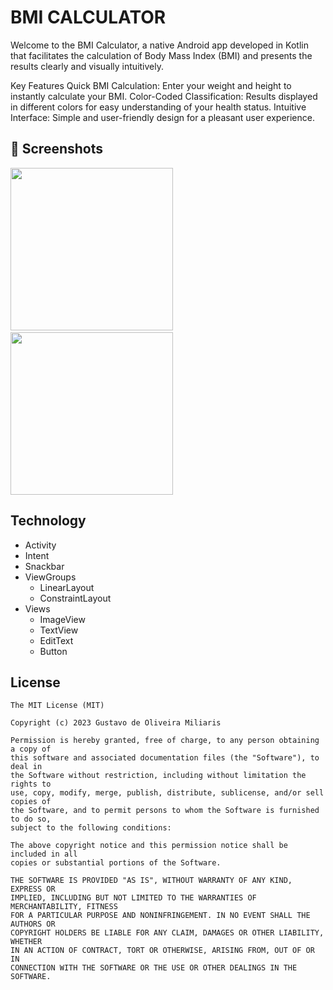 # BMI CALCULATOR
Welcome to the BMI Calculator, a native Android app developed in Kotlin that facilitates the calculation of Body Mass Index (BMI) and presents the results clearly and visually intuitively.

Key Features Quick BMI Calculation: Enter your weight and height to instantly calculate your BMI. Color-Coded Classification: Results displayed in different colors for easy understanding of your health status. Intuitive Interface: Simple and user-friendly design for a pleasant user experience.

## :camera_flash: Screenshots
<img src="https://github.com/user-attachments/assets/e004dd0d-2db4-430e-aa00-d39044fc0c77" width="260">&emsp;<img src="https://github.com/user-attachments/assets/93431dbe-9f70-46b9-99b2-21f917564cda" width="260">

## Technology
* Activity
* Intent
* Snackbar
* ViewGroups 
    * LinearLayout
    * ConstraintLayout
* Views
    * ImageView
    * TextView
    * EditText
    * Button

## License
```
The MIT License (MIT)

Copyright (c) 2023 Gustavo de Oliveira Miliaris

Permission is hereby granted, free of charge, to any person obtaining a copy of
this software and associated documentation files (the "Software"), to deal in
the Software without restriction, including without limitation the rights to
use, copy, modify, merge, publish, distribute, sublicense, and/or sell copies of
the Software, and to permit persons to whom the Software is furnished to do so,
subject to the following conditions:

The above copyright notice and this permission notice shall be included in all
copies or substantial portions of the Software.

THE SOFTWARE IS PROVIDED "AS IS", WITHOUT WARRANTY OF ANY KIND, EXPRESS OR
IMPLIED, INCLUDING BUT NOT LIMITED TO THE WARRANTIES OF MERCHANTABILITY, FITNESS
FOR A PARTICULAR PURPOSE AND NONINFRINGEMENT. IN NO EVENT SHALL THE AUTHORS OR
COPYRIGHT HOLDERS BE LIABLE FOR ANY CLAIM, DAMAGES OR OTHER LIABILITY, WHETHER
IN AN ACTION OF CONTRACT, TORT OR OTHERWISE, ARISING FROM, OUT OF OR IN
CONNECTION WITH THE SOFTWARE OR THE USE OR OTHER DEALINGS IN THE SOFTWARE.
```
